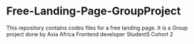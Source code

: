 # Free-Landing-Page-GroupProject
This repository contains codes files for a free landing page. 
It is a Group project done by Axia Africa Frontend developer StudentS Cohort 2